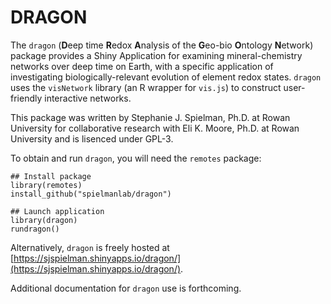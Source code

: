 # DRAGON

The `dragon` (**D**eep time **R**edox **A**nalysis of the **G**eo-bio **O**ntology **N**etwork) package provides a Shiny Application for examining mineral-chemistry networks over deep time on Earth, with a specific application of investigating biologically-relevant evolution of element redox states. `dragon` uses the `visNetwork` library (an R wrapper for `vis.js`) to construct user-friendly interactive networks. 

This package was written by Stephanie J. Spielman, Ph.D. at Rowan University for collaborative research with Eli K. Moore, Ph.D. at Rowan University and is lisenced under GPL-3.

To obtain and run `dragon`, you will need the `remotes` package:

```
## Install package
library(remotes)
install_github("spielmanlab/dragon")

## Launch application
library(dragon)
rundragon()
```

Alternatively, `dragon` is freely hosted at [https://sjspielman.shinyapps.io/dragon/](https://sjspielman.shinyapps.io/dragon/).

Additional documentation for `dragon` use is forthcoming. 